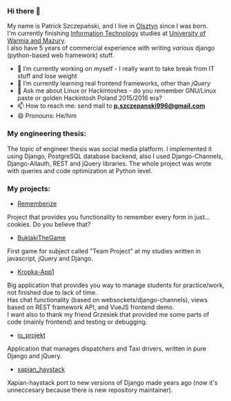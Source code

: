 ### Hi there 👋

My name is Patrick Szczepański, and I live in [Olsztyn](https://www.google.com/maps/place/Olsztyn/data=!4m2!3m1!1s0x46e2792d071419c7:0x106a8126cf54c20f?sa=X&ved=2ahUKEwiA6auf16n4AhUBv4sKHaj0BhgQ8gF6BAhhEAE) since I was born.  
I'm currently finishing [Information Technology](http://wmii.uwm.edu.pl/) studies at [University of Warmia and Mazury](http://www.uwm.edu.pl/).  
I also have 5 years of commercial experience with writing *various* django (python-based web framework) stuff.

- 🔭 I’m currently working on myself - I really want to take break from IT stuff and lose weight
- 🌱 I’m currently learning real frontend frameworks, other than *jQuery*
- 💬 Ask me about Linux or Hackintoshes - do you remember GNU/Linux paste or golden Hackintosh Poland 2015/2016 era?
- 📫 How to reach me: send mail to **p.szczepanski996@gmail.com**
- 😄 Pronouns: He/him

### My engineering thesis:

The topic of engineer thesis was social media platform. 
I implemented it using Django, PostgreSQL database backend, also I used Django-Channels, Django-Allauth, REST and jQuery libraries. 
The whole project was wrote with queries and code optimization at Python level. 

### My projects:

- [Rememberize](https://github.com/PSzczepanski996/Rememberize)

Project that provides you functionality to remember every form in just... cookies. Do you believe that?
- [BuklakiTheGame](https://github.com/Kropka-UWM/BuklakiTheGame)

First game for subject called "Team Project" at my studies written in javascript, jQuery and Django.
- [Kropka-App1](https://github.com/Kropka-UWM/Kropka-App1)

Big application that provides you way to manage students for practice/work, not finished due to lack of time.  
Has chat functionality (based on websockets/django-channels), views based on REST framework API, and VueJS frontend demo.  
I want also to thank my friend Grzesiek that provided me some parts of code (mainly frontend) and testing or debugging.

- [io_projekt](https://github.com/PSzczepanski996/io_projekt)

Application that manages dispatchers and Taxi drivers, written in pure Django and jQuery.

- [xapian_haystack](https://github.com/PSzczepanski996/xapian-haystack)

Xapian-haystack port to new versions of Django made years ago (now it's unneccesary because there is new repository maintainer).
